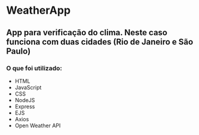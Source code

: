 # WeatherApp
<h2>App para verificação do clima. Neste caso funciona com duas cidades (Rio de Janeiro e São Paulo)</h2>
<h3>O que foi utilizado: </h3>
<ul>
  <li>HTML</li>
  <li>JavaScript</li>
  <li>CSS</li>
  <li>NodeJS</li>
  <li>Express</li>
  <li>EJS</li>
  <li>Axios</li>
  <li>Open Weather API</li>
</ul>
